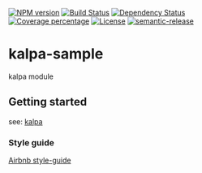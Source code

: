 [![NPM version][npm-image]][npm-url] [![Build Status][travis-image]][travis-url] [![Dependency Status][daviddm-image]][daviddm-url] [![Coverage percentage][coveralls-image]][coveralls-url] [![License][apache-image]][apache-url] [![semantic-release][semantic-release-image]][semantic-release-url]


# kalpa-sample

kalpa module

## Getting started

see: [kalpa](https://www.npmjs.com/package/kalpa)

### Style guide

[Airbnb style-guide](https://github.com/airbnb/javascripthttps://github.com/airbnb/javascript)

[npm-image]: https://badge.fury.io/js/kalpa-sample.svg
[npm-url]: https://npmjs.org/package/kalpa-sample
[travis-image]: https://travis-ci.com/patilvinay/kalpa-sample.svg?branch=master
[travis-url]: https://travis-ci.com/patilvinay/kalpa-sample
[daviddm-image]: https://david-dm.org/patilvinay/kalpa-sample.svg?theme=shields.io
[daviddm-url]: https://david-dm.org/patilvinay/kalpa-sample
[coveralls-image]: https://coveralls.io/repos/patilvinay/kalpa-sample/badge.svg
[coveralls-url]: https://coveralls.io/r/patilvinay/kalpa-sample
[apache-image]: https://img.shields.io/badge/License-Apache%202.0-blue.svg
[apache-url]: https://opensource.org/licenses/Apache-2.0
[semantic-release-image]: https://img.shields.io/badge/%20%20%F0%9F%93%A6%F0%9F%9A%80-semantic--release-e10079.svg
[semantic-release-url]: https://github.com/semantic-release/semantic-release
